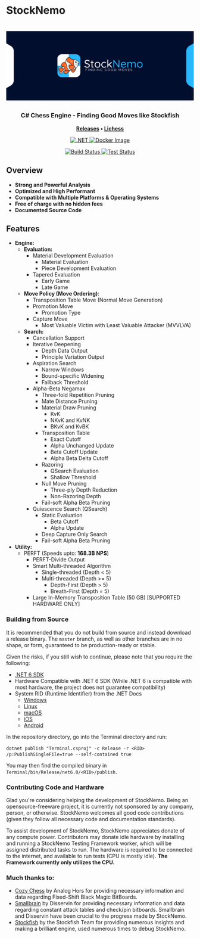 # StockNemo

<h1 align="center">
	<img
		width="625"
		alt="StockNemo Banner"
		src=".readme/Logo/Banner.png">
</h1>

<h3 align="center">
	C# Chess Engine - Finding Good Moves like Stockfish
</h3>

<p align="center">
	<strong>
		<a href="https://github.com/TheBlackPlague/StockNemo/releases">Releases</a>
        •
		<a href="https://lichess.org/@/StockNemo">Lichess</a>
	</strong>
</p>

<p align="center">
<a href="https://dotnet.microsoft.com/en-us/download">
<img
        alt=".NET"
        src="https://img.shields.io/badge/.NET-5C2D91?style=for-the-badge&logo=.net&logoColor=white"
>
</a>
<a href="https://github.com/TheBlackPlague/StockNemo/pkgs/container/stocknemo">
<img
        alt="Docker Image"
        src="https://img.shields.io/badge/docker-%230db7ed.svg?style=for-the-badge&logo=docker&logoColor=white"
>
</a>
</p>

<p align="center">
<a href="https://github.com/TheBlackPlague/StockNemo/actions">
<img
		alt="Build Status"
		src="https://github.com/TheBlackPlague/StockNemo/workflows/.NET Core Build/badge.svg"
>
</a>

<a href="https://github.com/TheBlackPlague/StockNemo/actions">
<img
		alt="Test Status"
		src="https://github.com/TheBlackPlague/StockNemo/workflows/.NET Core Unit Test/badge.svg"
>
</a>
</p>

## Overview
* **Strong and Powerful Analysis**
* **Optimized and High Performant**
* **Compatible with Multiple Platforms & Operating Systems**
* **Free of charge with no hidden fees**
* **Documented Source Code**

## Features
* **Engine:**
  * **Evaluation:**
    * Material Development Evaluation
      * Material Evaluation
      * Piece Development Evaluation
    * Tapered Evaluation
      * Early Game
      * Late Game
  * **Move Policy (Move Ordering)**:
    * Transposition Table Move (Normal Move Generation)
    * Promotion Move
      * Promotion Type
    * Capture Move
      * Most Valuable Victim with Least Valuable Attacker (MVVLVA)
  * **Search:**
    * Cancellation Support
    * Iterative Deepening
      * Depth Data Output
      * Principle Variation Output
    * Aspiration Search
      * Narrow Windows
      * Bound-specific Widening
      * Fallback Threshold
    * Alpha-Beta Negamax
      * Three-fold Repetition Pruning
      * Mate Distance Pruning
      * Material Draw Pruning
        * KvK
        * NKvK and KvNK
        * BKvK and KvBK
      * Transposition Table
        * Exact Cutoff
        * Alpha Unchanged Update
        * Beta Cutoff Update
        * Alpha Beta Delta Cutoff
      * Razoring
        * QSearch Evaluation
        * Shallow Threshold
      * Null Move Pruning
        * Three-ply Depth Reduction
        * Non-Razoring Depth
      * Fail-soft Alpha Beta Pruning
    * Quiescence Search (QSearch)
      * Static Evaluation
        * Beta Cutoff
        * Alpha Update
      * Deep Capture Only Search
      * Fail-soft Alpha Beta Pruning
* **Utility:**
  * PERFT (Speeds upto: **168.3B NPS**)
    * PERFT-Divide Output
    * Smart Multi-threaded Algorithm
      * Single-threaded (Depth < 5)
      * Multi-threaded (Depth >= 5)
        * Depth-First (Depth > 5)
        * Breath-First (Depth = 5)
    * Large In-Memory Transposition Table (50 GB) [SUPPORTED HARDWARE ONLY]

### Building from Source
It is recommended that you do not build from source and instead download a 
release binary. The `master` branch, as well as other branches are in no shape,
or form, guaranteed to be production-ready or stable. 

Given the risks, if you still wish to continue, please note that you require the
following:
- [.NET 6 SDK](https://dotnet.microsoft.com/en-us/download/dotnet/6.0)
- Hardware Compatible with .NET 6 SDK (While .NET 6 is compatible with most hardware, 
the project does not guarantee compatibility)
- System RID (Runtime Identifier) from the .NET Docs
  - [Windows](https://docs.microsoft.com/en-us/dotnet/core/rid-catalog#windows-rids)
  - [Linux](https://docs.microsoft.com/en-us/dotnet/core/rid-catalog#linux-rids)
  - [macOS](https://docs.microsoft.com/en-us/dotnet/core/rid-catalog#macos-rids)
  - [iOS](https://docs.microsoft.com/en-us/dotnet/core/rid-catalog#ios-rids)
  - [Android](https://docs.microsoft.com/en-us/dotnet/core/rid-catalog#android-rids)

In the repository directory, go into the Terminal directory and run:

```
dotnet publish "Terminal.csproj" -c Release -r <RID> /p:PublishSingleFile=true --self-contained true
```

You may then find the compiled binary in `Terminal/bin/Release/net6.0/<RID>/publish`.

### Contributing Code and Hardware
Glad you're considering helping the development of StockNemo. Being an
opensource-freeware project, it is currently not sponsored by any company,
person, or otherwise. StockNemo welcomes all good code contributions 
(given they follow all necessary code and documentation standards).

To assist development of StockNemo, StockNemo appreciates donate of any
compute power. Contributors may donate idle hardware by installing and
running a StockNemo Testing Framework worker, which will be assigned 
distributed tasks to run. The hardware is required to be connected to the
internet, and available to run tests (CPU is mostly idle). **The Framework
currently only utilizes the CPU.**

### Much thanks to:
- [Cozy Chess](https://github.com/analog-hors/cozy-chess) by Analog Hors for
providing necessary information and data regarding Fixed-Shift Black Magic
BitBoards.
- [Smallbrain](https://github.com/Disservin/Smallbrain) by Disservin for
providing necessary information and data regarding constant attack tables and
check/pin bitboards. Smallbrain and Disservin have been crucial to the
progress made by StockNemo.
- [Stockfish](https://github.com/official-stockfish/Stockfish) by the
Stockfish Team for providing numerous insights and making a brilliant engine,
used numerous times to debug StockNemo.
